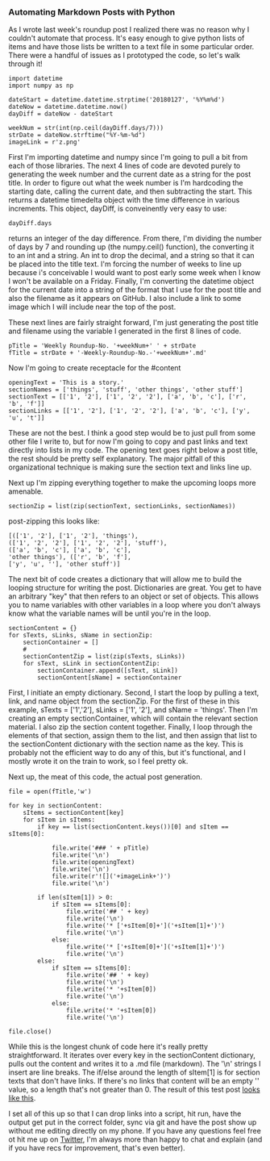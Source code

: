 ### Automating Markdown Posts with Python

As I wrote last week's roundup post I realized there was no reason why I couldn't automate that process. It's easy enough to give python lists of items and have those lists be written to a text file in some particular order. There were a handful of issues as I prototyped the code, so let's walk through it!

```
import datetime
import numpy as np

dateStart = datetime.datetime.strptime('20180127', '%Y%m%d')
dateNow = datetime.datetime.now()
dayDiff = dateNow - dateStart

weekNum = str(int(np.ceil(dayDiff.days/7)))
strDate = dateNow.strftime("%Y-%m-%d")
imageLink = r'z.png'
```

First I'm importing datetime and numpy since I'm going to pull a bit from each of those libraries. The next 4 lines of code are devoted purely to generating the week number and the current date as a string for the post title. In order to figure out what the week number is I'm hardcoding the starting date, calling the current date, and then subtracting the start. This returns a datetime timedelta object with the time difference in various increments. This object, dayDiff, is conveinently very easy to use:
```
dayDiff.days
```
returns an integer of the day difference. From there, I'm dividing the number of days by 7 and rounding up (the numpy.ceil() function), the converting it to an int and a string. An int to drop the decimal, and a string so that it can be placed into the title text. I'm forcing the number of weeks to line up because i's conceivable I would want to post early some week when I know I won't be available on a Friday. Finally, I'm converting the datetime object for the current date into a string of the format that I use for the post title and also the filename as it appears on GitHub. I also include a link to some image which I will include near the top of the post.

These next lines are fairly straight forward, I'm just generating the post title and filename using the variable I generated in the first 8 lines of code.
```
pTitle = 'Weekly Roundup-No. '+weekNum+' ' + strDate
fTitle = strDate + '-Weekly-Roundup-No.-'+weekNum+'.md'
```

Now I'm going to create receptacle for the #content

```
openingText = 'This is a story.'
sectionNames = ['things', 'stuff', 'other things', 'other stuff']
sectionText = [['1', '2'], ['1', '2', '2'], ['a', 'b', 'c'], ['r', 'b', 'f']]
sectionLinks = [['1', '2'], ['1', '2', '2'], ['a', 'b', 'c'], ['y', 'u', 't']]
```
These are not the best. I think a good step would be to just pull from some other file I write to, but for now I'm going to copy and past links and text directly into lists in my code. The opening text goes right below a post title, the rest should be pretty self explanatory. The major pitfall of this organizational technique is making sure the section text and links line up. 

Next up I'm zipping everything together to make the upcoming loops more amenable.
```
sectionZip = list(zip(sectionText, sectionLinks, sectionNames))
```
post-zipping this looks like:
```
[(['1', '2'], ['1', '2'], 'things'),
(['1', '2', '2'], ['1', '2', '2'], 'stuff'),
(['a', 'b', 'c'], ['a', 'b', 'c'],
'other things'), (['r', 'b', 'f'],
['y', 'u', ''], 'other stuff')]
```

The next bit of code creates a dictionary that will allow me to build the looping structure for writing the post. Dictionaries are great. You get to have an arbitrary "key" that then refers to an object or set of objects. This allows you to name variables with other variables in a loop where you don't always know what the variable names will be until you're in the loop.

```
sectionContent = {}
for sTexts, sLinks, sName in sectionZip:
    sectionContainer = []
    #
    sectionContentZip = list(zip(sTexts, sLinks))
    for sText, sLink in sectionContentZip:
        sectionContainer.append([sText, sLink])
        sectionContent[sName] = sectionContainer
```

First, I initiate an empty dictionary. Second, I start the loop by pulling a text, link, and name object from the sectionZip. For the first of these in this example, sTexts = ['1','2'], sLinks = ['1', '2'], and sName = 'things'. Then I'm creating an empty sectionContainer, which will contain the relevant section material. I also zip the section content together. Finally, I loop through the elements of that section, assign them to the list, and then assign that list to the sectionContent dictionary with the section name as the key. This is probably not the efficient way to do any of this, but it's functional, and I mostly wrote it on the train to work, so I feel pretty ok.

Next up, the meat of this code, the actual post generation.

```
file = open(fTitle,'w') 

for key in sectionContent:
    sItems = sectionContent[key]
    for sItem in sItems:
        if key == list(sectionContent.keys())[0] and sItem == sItems[0]:
        			
            file.write('### ' + pTitle)
            file.write('\n')
            file.write(openingText)
            file.write('\n')
            file.write(r'![]('+imageLink+')')
            file.write('\n')
            
        if len(sItem[1]) > 0:			
            if sItem == sItems[0]:
                file.write('## ' + key)
                file.write('\n')
                file.write('* ['+sItem[0]+']('+sItem[1]+')')
                file.write('\n')
            else:
                file.write('* ['+sItem[0]+']('+sItem[1]+')')
                file.write('\n')
        else:
            if sItem == sItems[0]:
                file.write('## ' + key)
                file.write('\n')
                file.write('* '+sItem[0])
                file.write('\n')
            else:
                file.write('* '+sItem[0])
                file.write('\n')
 
file.close() 
```

While this is the longest chunk of code here it's really pretty straightforward. It iterates over every key in the sectionContent dictionary, pulls out the content and writes it to a .md file (markdown). The '\n' strings I insert are line breaks. The  if/else around the length of sItem[1] is for section texts that don't have links. If there's no links that content will be an empty '' value, so a length that's not greater than 0. The result of this test post [looks like this](http://connorwaldoch.com/blog/2000/01/01/example-auto-post).

I set all of this up so that I can drop links into a script, hit run, have the output get put in the correct folder, sync via git and have the post show up without me editing directly on my phone. If you have any questions feel free ot hit me up on [Twitter](https://twitter.com/ConnorWaldoch), I'm always more than happy to chat and explain (and if you have recs for improvement, that's even better).
